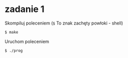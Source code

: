 # zadanie 1

Skompiluj poleceniem (`$` To znak zachęty powłoki - shell)

```$ make```

Uruchom poleceniem

```$ ./prog```


